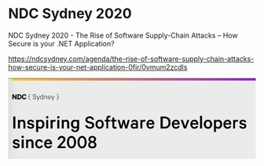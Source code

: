 # NDC Sydney 2020
NDC Sydney 2020 - The Rise of Software Supply-Chain Attacks – How Secure is your .NET Application?

https://ndcsydney.com/agenda/the-rise-of-software-supply-chain-attacks-how-secure-is-your-net-application-0fir/0vmum2zcdls

![NDC Sydney 2020](ndcsydney2020.png?raw=true "NDC Sydney 2020")
